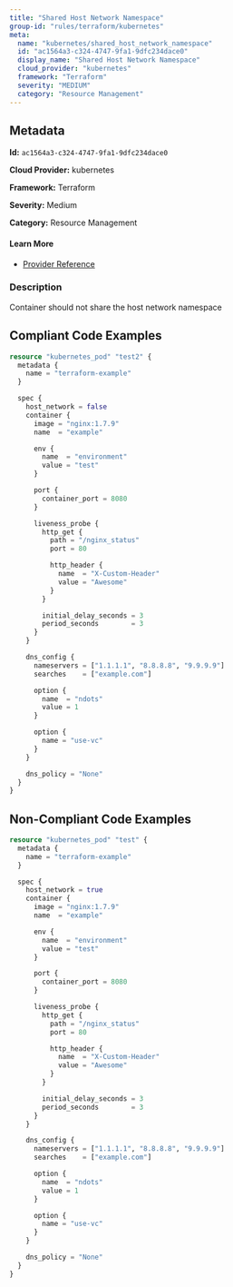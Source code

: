 ```yaml
---
title: "Shared Host Network Namespace"
group-id: "rules/terraform/kubernetes"
meta:
  name: "kubernetes/shared_host_network_namespace"
  id: "ac1564a3-c324-4747-9fa1-9dfc234dace0"
  display_name: "Shared Host Network Namespace"
  cloud_provider: "kubernetes"
  framework: "Terraform"
  severity: "MEDIUM"
  category: "Resource Management"
---
```

## Metadata

**Id:** `ac1564a3-c324-4747-9fa1-9dfc234dace0`

**Cloud Provider:** kubernetes

**Framework:** Terraform

**Severity:** Medium

**Category:** Resource Management

#### Learn More

 - [Provider Reference](https://registry.terraform.io/providers/hashicorp/kubernetes/latest/docs/resources/pod#host_network)

### Description

 Container should not share the host network namespace


## Compliant Code Examples
```terraform
resource "kubernetes_pod" "test2" {
  metadata {
    name = "terraform-example"
  }

  spec {
    host_network = false
    container {
      image = "nginx:1.7.9"
      name  = "example"

      env {
        name  = "environment"
        value = "test"
      }

      port {
        container_port = 8080
      }

      liveness_probe {
        http_get {
          path = "/nginx_status"
          port = 80

          http_header {
            name  = "X-Custom-Header"
            value = "Awesome"
          }
        }

        initial_delay_seconds = 3
        period_seconds        = 3
      }
    }

    dns_config {
      nameservers = ["1.1.1.1", "8.8.8.8", "9.9.9.9"]
      searches    = ["example.com"]

      option {
        name  = "ndots"
        value = 1
      }

      option {
        name = "use-vc"
      }
    }

    dns_policy = "None"
  }
}

```
## Non-Compliant Code Examples
```terraform
resource "kubernetes_pod" "test" {
  metadata {
    name = "terraform-example"
  }

  spec {
    host_network = true
    container {
      image = "nginx:1.7.9"
      name  = "example"

      env {
        name  = "environment"
        value = "test"
      }

      port {
        container_port = 8080
      }

      liveness_probe {
        http_get {
          path = "/nginx_status"
          port = 80

          http_header {
            name  = "X-Custom-Header"
            value = "Awesome"
          }
        }

        initial_delay_seconds = 3
        period_seconds        = 3
      }
    }

    dns_config {
      nameservers = ["1.1.1.1", "8.8.8.8", "9.9.9.9"]
      searches    = ["example.com"]

      option {
        name  = "ndots"
        value = 1
      }

      option {
        name = "use-vc"
      }
    }

    dns_policy = "None"
  }
}

```